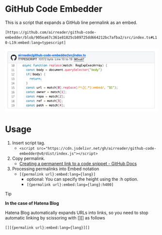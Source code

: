 # GitHub Code Embedder
This is a script that expands a GitHub line permalink as an embed.

`[https://github.com/airreader/github-code-embedder/blob/905ea67c361e81825cb89725dd664212bc7afba2/src/index.ts#L10-L19:embed:lang=typescript]`

![embeded screenshot](screenshot.png)

# Usage
1. Insert script tag.
    - `<script src="https://cdn.jsdelivr.net/gh/airreader/github-code-embedder@v0/dist/index.js"></script>`
2. Copy permalink.
    - [Creating a permanent link to a code snippet - GitHub Docs](https://docs.github.com/get-started/writing-on-github/working-with-advanced-formatting/creating-a-permanent-link-to-a-code-snippet)
3. Processing permalinks into Embed notation
    - `[{permalink url}:embed:lang={lang}]`
        - optional: You can specify the height using the :h option.
        - `[{permalink url}:embed:lang={lang}:h400]`
> [!TIP]
> **In the case of Hatena Blog**
> 
> Hatena Blog automatically expands URLs into links, so you need to stop automatic linking by scissoring with [][] as follows
>
> `[][{permalink url}:embed:lang={lang}][]`
